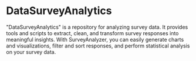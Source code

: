 # DataSurveyAnalytics
"DataSurveyAnalytics" is a repository for analyzing survey data. It provides tools and scripts to extract, clean, and transform survey responses into meaningful insights. With SurveyAnalyzer, you can easily generate charts and visualizations, filter and sort responses, and perform statistical analysis on your survey data. 
